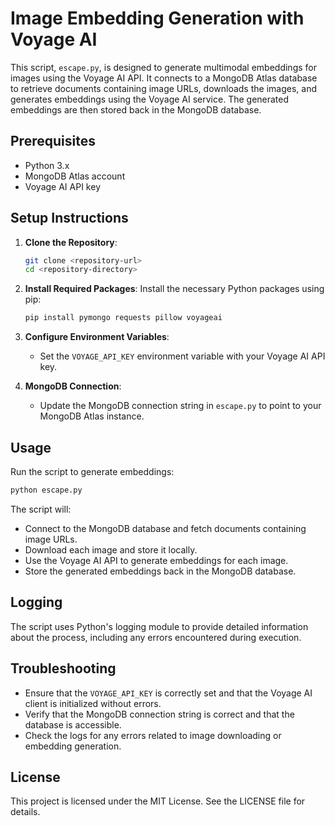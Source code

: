 # Image Embedding Generation with Voyage AI

This script, `escape.py`, is designed to generate multimodal embeddings for images using the Voyage AI API. It connects to a MongoDB Atlas database to retrieve documents containing image URLs, downloads the images, and generates embeddings using the Voyage AI service. The generated embeddings are then stored back in the MongoDB database.

## Prerequisites

- Python 3.x
- MongoDB Atlas account
- Voyage AI API key

## Setup Instructions

1. **Clone the Repository**:
   ```bash
   git clone <repository-url>
   cd <repository-directory>
   ```

2. **Install Required Packages**:
   Install the necessary Python packages using pip:
   ```bash
   pip install pymongo requests pillow voyageai
   ```

3. **Configure Environment Variables**:
   - Set the `VOYAGE_API_KEY` environment variable with your Voyage AI API key.

4. **MongoDB Connection**:
   - Update the MongoDB connection string in `escape.py` to point to your MongoDB Atlas instance.

## Usage

Run the script to generate embeddings:
```bash
python escape.py
```

The script will:
- Connect to the MongoDB database and fetch documents containing image URLs.
- Download each image and store it locally.
- Use the Voyage AI API to generate embeddings for each image.
- Store the generated embeddings back in the MongoDB database.

## Logging

The script uses Python's logging module to provide detailed information about the process, including any errors encountered during execution.

## Troubleshooting

- Ensure that the `VOYAGE_API_KEY` is correctly set and that the Voyage AI client is initialized without errors.
- Verify that the MongoDB connection string is correct and that the database is accessible.
- Check the logs for any errors related to image downloading or embedding generation.

## License

This project is licensed under the MIT License. See the LICENSE file for details.